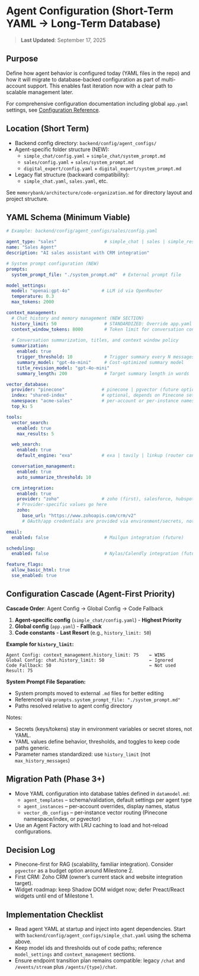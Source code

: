 # Agent Configuration (Short-Term YAML → Long-Term Database)
> **Last Updated**: September 17, 2025

## Purpose
Define how agent behavior is configured today (YAML files in the repo) and how it will migrate to database-backed configuration as part of multi-account support. This enables fast iteration now with a clear path to scalable management later.

For comprehensive configuration documentation including global `app.yaml` settings, see [Configuration Reference](./configuration-reference.md).

## Location (Short Term)
- Backend config directory: `backend/config/agent_configs/`
- Agent-specific folder structure (NEW):
  - `simple_chat/config.yaml` + `simple_chat/system_prompt.md`
  - `sales/config.yaml` + `sales/system_prompt.md`
  - `digital_expert/config.yaml` + `digital_expert/system_prompt.md`
- Legacy flat structure (backward compatibility):
  - `simple_chat.yaml`, `sales.yaml`, etc.

See `memorybank/architecture/code-organization.md` for directory layout and project structure.

## YAML Schema (Minimum Viable)
```yaml
# Example: backend/config/agent_configs/sales/config.yaml

agent_type: "sales"                  # simple_chat | sales | simple_research | deep_research | digital_expert
name: "Sales Agent"
description: "AI sales assistant with CRM integration"

# System prompt configuration (NEW)
prompts:
  system_prompt_file: "./system_prompt.md"  # External prompt file

model_settings:
  model: "openai:gpt-4o"            # LLM id via OpenRouter
  temperature: 0.3
  max_tokens: 2000

context_management:
  # Chat history and memory management (NEW SECTION)
  history_limit: 50                  # STANDARDIZED: Override app.yaml chat.history_limit (database queries)
  context_window_tokens: 8000        # Token limit for conversation context passed to LLM
  
  # Conversation summarization, titles, and context window policy
  summarization:
    enabled: true
    trigger_threshold: 10            # Trigger summary every N messages
    summary_model: "gpt-4o-mini"     # Cost-optimized summary model
    title_revision_model: "gpt-4o-mini"
    summary_length: 200              # Target summary length in words

vector_database:
  provider: "pinecone"              # pinecone | pgvector (future option)
  index: "shared-index"             # optional, depends on Pinecone setup
  namespace: "acme-sales"           # per-account or per-instance namespace
  top_k: 5

tools:
  vector_search:
    enabled: true
    max_results: 5

  web_search:
    enabled: true
    default_engine: "exa"           # exa | tavily | linkup (router can choose)

  conversation_management:
    enabled: true
    auto_summarize_threshold: 10

  crm_integration:
    enabled: true
    provider: "zoho"                # zoho (first), salesforce, hubspot (future)
    # Provider-specific values go here
    zoho:
      base_url: "https://www.zohoapis.com/crm/v2"
      # OAuth/app credentials are provided via environment/secrets, not YAML

email:
  enabled: false                     # Mailgun integration (future)

scheduling:
  enabled: false                     # Nylas/Calendly integration (future)

feature_flags:
  allow_basic_html: true
  sse_enabled: true
```

## Configuration Cascade (Agent-First Priority)

**Cascade Order**: Agent Config → Global Config → Code Fallback

1. **Agent-specific config** (`simple_chat/config.yaml`) - **Highest Priority**
2. **Global config** (`app.yaml`) - **Fallback**  
3. **Code constants** - **Last Resort** (e.g., `history_limit: 50`)

**Example for `history_limit`:**
```
Agent Config: context_management.history_limit: 75    ← WINS
Global Config: chat.history_limit: 50                 ← Ignored
Code Fallback: 50                                     ← Not used
Result: 75
```

**System Prompt File Separation:**
- System prompts moved to external `.md` files for better editing
- Referenced via `prompts.system_prompt_file: "./system_prompt.md"`
- Paths resolved relative to agent config directory

Notes:
- Secrets (keys/tokens) stay in environment variables or secret stores, not YAML.
- YAML values define behavior, thresholds, and toggles to keep code paths generic.
- Parameter names standardized: use `history_limit` (not `max_history_messages`)

## Migration Path (Phase 3+)
- Move YAML configuration into database tables defined in `datamodel.md`:
  - `agent_templates` – schema/validation, default settings per agent type
  - `agent_instances` – per-account overrides, display names, status
  - `vector_db_configs` – per-instance vector routing (Pinecone namespace/index, or pgvector)
- Use an Agent Factory with LRU caching to load and hot-reload configurations.

## Decision Log
- Pinecone-first for RAG (scalability, familiar integration). Consider `pgvector` as a budget option around Milestone 2.
- First CRM: Zoho CRM (owner’s current stack and website integration target).
- Widget roadmap: keep Shadow DOM widget now; defer Preact/React widgets until end of Milestone 1.

## Implementation Checklist
- Read agent YAML at startup and inject into agent dependencies. Start with `backend/config/agent_configs/simple_chat.yaml` using the schema above.
- Keep model ids and thresholds out of code paths; reference `model_settings` and `context_management` sections.
- Ensure endpoint transition plan remains compatible: legacy `/chat` and `/events/stream` plus `/agents/{type}/chat`.


